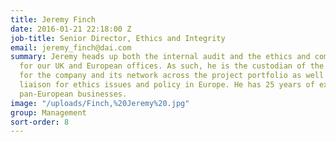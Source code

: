 ```yaml
---
title: Jeremy Finch
date: 2016-01-21 22:18:00 Z
job-title: Senior Director, Ethics and Integrity
email: jeremy_finch@dai.com
summary: Jeremy heads up both the internal audit and the ethics and compliance functions
  for our UK and European offices. As such, he is the custodian of the control environment
  for the company and its network across the project portfolio as well as being the
  liaison for ethics issues and policy in Europe. He has 25 years of experience auditing
  pan-European businesses.
image: "/uploads/Finch,%20Jeremy%20.jpg"
group: Management
sort-order: 8
---
```


